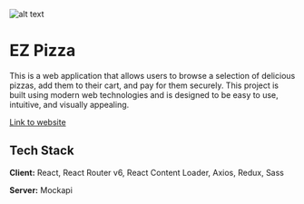 

![alt text](https://i.ibb.co/HKts5Hq/img2.png)

# EZ Pizza

This is a web application that allows users to browse a selection of delicious pizzas, add them to their cart, and pay for them securely. This project is built using modern web technologies and is designed to be easy to use, intuitive, and visually appealing.

[Link to website](https://ez-pizza.netlify.app/)
## Tech Stack

**Client:** React, React Router v6, React Content Loader, Axios, Redux, Sass

**Server:** Mockapi


